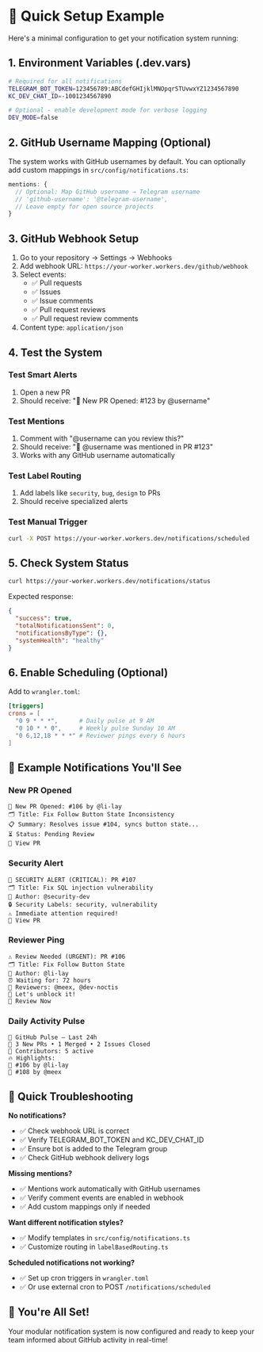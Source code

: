 # 🔔 Quick Setup Example

Here's a minimal configuration to get your notification system running:

## 1. Environment Variables (.dev.vars)

```bash
# Required for all notifications
TELEGRAM_BOT_TOKEN=123456789:ABCdefGHIjklMNOpqrSTUvwxYZ1234567890
KC_DEV_CHAT_ID=-1001234567890

# Optional - enable development mode for verbose logging
DEV_MODE=false
```

## 2. GitHub Username Mapping (Optional)

The system works with GitHub usernames by default. You can optionally add custom mappings in `src/config/notifications.ts`:

```typescript
mentions: {
  // Optional: Map GitHub username → Telegram username
  // 'github-username': '@telegram-username',
  // Leave empty for open source projects
}
```

## 3. GitHub Webhook Setup

1. Go to your repository → Settings → Webhooks
2. Add webhook URL: `https://your-worker.workers.dev/github/webhook`
3. Select events:
   - ✅ Pull requests
   - ✅ Issues  
   - ✅ Issue comments
   - ✅ Pull request reviews
   - ✅ Pull request review comments
4. Content type: `application/json`

## 4. Test the System

### Test Smart Alerts
1. Open a new PR
2. Should receive: "🧩 New PR Opened: #123 by @username"

### Test Mentions
1. Comment with "@username can you review this?"
2. Should receive: "📣 @username was mentioned in PR #123"
3. Works with any GitHub username automatically

### Test Label Routing
1. Add labels like `security`, `bug`, `design` to PRs
2. Should receive specialized alerts

### Test Manual Trigger
```bash
curl -X POST https://your-worker.workers.dev/notifications/scheduled
```

## 5. Check System Status

```bash
curl https://your-worker.workers.dev/notifications/status
```

Expected response:
```json
{
  "success": true,
  "totalNotificationsSent": 0,
  "notificationsByType": {},
  "systemHealth": "healthy"
}
```

## 6. Enable Scheduling (Optional)

Add to `wrangler.toml`:
```toml
[triggers]
crons = [
  "0 9 * * *",      # Daily pulse at 9 AM
  "0 10 * * 0",     # Weekly pulse Sunday 10 AM  
  "0 6,12,18 * * *" # Reviewer pings every 6 hours
]
```

## 🎯 Example Notifications You'll See

### New PR Opened
```
🧩 New PR Opened: #106 by @li-lay  
🗂️ Title: Fix Follow Button State Inconsistency  
📋 Summary: Resolves issue #104, syncs button state...
⏳ Status: Pending Review  
🔗 View PR
```

### Security Alert
```
🚨 SECURITY ALERT (CRITICAL): PR #107
🗂️ Title: Fix SQL injection vulnerability
👤 Author: @security-dev
🔒 Security Labels: security, vulnerability
⚠️ Immediate attention required!
🔗 View PR
```

### Reviewer Ping
```
⚠️ Review Needed (URGENT): PR #106
🗂️ Title: Fix Follow Button State
👤 Author: @li-lay
⏰ Waiting for: 72 hours
👀 Reviewers: @meex, @dev-noctis
📎 Let's unblock it!
🔗 Review Now
```

### Daily Activity Pulse
```
🧪 GitHub Pulse — Last 24h  
📌 3 New PRs • 1 Merged • 2 Issues Closed  
👥 Contributors: 5 active
🔥 Highlights:
🔀 #106 by @li-lay
🔀 #108 by @meex
```

## 🔧 Quick Troubleshooting

**No notifications?**
- ✅ Check webhook URL is correct
- ✅ Verify TELEGRAM_BOT_TOKEN and KC_DEV_CHAT_ID
- ✅ Ensure bot is added to the Telegram group
- ✅ Check GitHub webhook delivery logs

**Missing mentions?**
- ✅ Mentions work automatically with GitHub usernames
- ✅ Verify comment events are enabled in webhook
- ✅ Add custom mappings only if needed

**Want different notification styles?**
- ✅ Modify templates in `src/config/notifications.ts`
- ✅ Customize routing in `labelBasedRouting.ts`

**Scheduled notifications not working?**
- ✅ Set up cron triggers in `wrangler.toml`
- ✅ Or use external cron to POST `/notifications/scheduled`

## 🚀 You're All Set!

Your modular notification system is now configured and ready to keep your team informed about GitHub activity in real-time!
